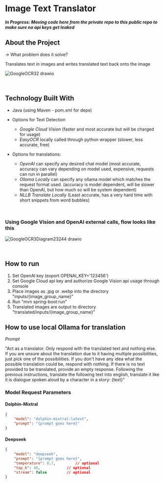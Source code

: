 # Image Text Translator

***In Progress: Moving code here from the private repo to this public repo to make sure no api keys get leaked***

## About the Project

-> What problem does it solve?

Translates text in images and writes translated text back onto the image

![GoogleOCR32 drawio](https://github.com/user-attachments/assets/fb725583-93d8-4b9a-b402-c85a8b9de371)

<br/>

## Technology Built With

* Java (using Maven - pom.xml for deps)

* Options for Text Detection
  * *Google Cloud Vision* (faster and most accurate but will be charged for usage)
  * *EasyOCR* locally called through python wrapper (slower, less accurate, free)

* Options for translations:
  * *OpenAI* can specify any desired chat model (most accurate, accuracy can vary depending on model used, expensive, requests can run in parallel)
  * *Ollama Locally* can specify any ollama model which matches the request format used. (accuracy is model dependent, will be slower than OpenAI, but how much so will be system dependent)
  * *NLLB Translate Locally* (Least accurate, has a very hard time with short snippets from word bubbles)

<br/>

### Using Google Vision and OpenAI external calls, flow looks like this

![GoogleOCR3Diagram23244 drawio](https://github.com/user-attachments/assets/710e8db1-9b53-4d90-87ca-a13ae0b672b9)

<br/>

## How to run

1. Set OpenAI key (export OPENAI_KEY='123456')
2. Set Google Cloud api key and authorize Google Vision api usage through console
3. Place images as .jpg or .webp into the directory "inputs/{image_group_name}"
4. Run "mvn spring-boot:run"
5. Translated images are output to directory "translated/inputs/{image_group_name}"




## How to use local Ollama for translation

*Prompt*

"Act as a translator. Only respond with the translated text and nothing else. If you are unsure about the translation due to it having multiple possibilities, just pick one of the possibilities. If you don't have any idea what the possible translation could be, respond with nothing. If there is no text provided to be translated, provide an empty response. Following the previous instructions, translate the following text into english, translate it like it is dialogue spoken aloud by a character in a story: {text}"

### Model Request Parameters 

#### Dolphin-Mixtral

```json
{
	"model": "dolphin-mixtral:latest",
	"prompt": "{prompt goes here}"
}
```

#### Deepseek

```json
{
	"model": "deepseek",
	"prompt": "{prompt goes here}",
	"temperature": 0.7, 		// optional
	"top_k": 40, 			// optional
	"stream": false 		// optional
}
```
